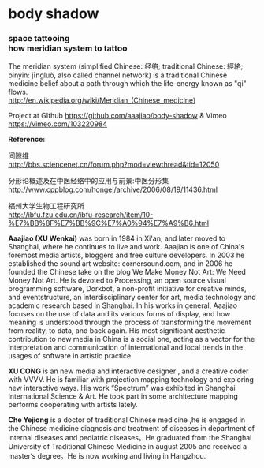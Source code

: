 body shadow
===========

<h3>space tattooing<br>
how meridian system to tattoo</h3>

The meridian system (simplified Chinese: 经络; traditional Chinese: 經絡; pinyin: jīngluò, also called channel network) is a traditional Chinese medicine belief about a path through which the life-energy known as "qi" flows.
<br>http://en.wikipedia.org/wiki/Meridian_(Chinese_medicine)

Project at GIthub <a href="https://github.com/aaajiao/body-shadow" target="_blank">https://github.com/aaajiao/body-shadow</a>
& Vimeo <a href="https://vimeo.com/103220984" target="_blank">https://vimeo.com/103220984</a>

<b>Reference:</b>

间隙维<br> 
http://bbs.sciencenet.cn/forum.php?mod=viewthread&tid=12050

分形论概述及在中医经络中的应用与前景:中医分形集<br>
http://www.cppblog.com/hongel/archive/2006/08/19/11436.html

福州大学生物工程研究所<br>
http://ibfu.fzu.edu.cn/ibfu-research/item/10-%E7%BB%8F%E7%BB%9C%E7%A0%94%E7%A9%B6.html


<b>Aaajiao (XU Wenkai)</b> was born in 1984 in Xi'an, and later moved to Shanghai, where he continues to live and work. Aaajiao is one of China's foremost media artists, bloggers and free culture developers. In 2003 he established the sound art website: cornersound.com, and in 2006 he founded the Chinese take on the blog We Make Money Not Art: We Need Money Not Art. He is devoted to Processing, an open source visual programming software, Dorkbot, a non-profit initiative for creative minds, and eventstructure, an interdisciplinary center for art, media technology and academic research based in Shanghai. In his works in general, Aaajiao focuses on the use of data and its various forms of display, and how meaning is understood through the process of transforming the movement from reality, to data, and back again. His most significant aesthetic contribution to new media in China is a social one, acting as a vector for the interpretation and communication of international and local trends in the usages of software in artistic practice.

<b>XU CONG</b> is an new media and interactive designer , and a creative coder with VVVV. He is familiar with projection mapping technology and exploring new interactive ways. His work “Spectrum” was exhibited in Shanghai International Science & Art. He took part in some architecture mapping performs cooperating with artists lately.

<b>Che Yejiong</b> is a doctor of traditional Chinese medicine ,he is engaged in the Chinese medicine diagnosis and treatment of diseases in department of internal diseases‍ and pediatric diseases。‍He graduated from the Shanghai University of Traditional Chinese Medicine in august 2005 and received a master‘s degree。He is now working and living in Hangzhou.
